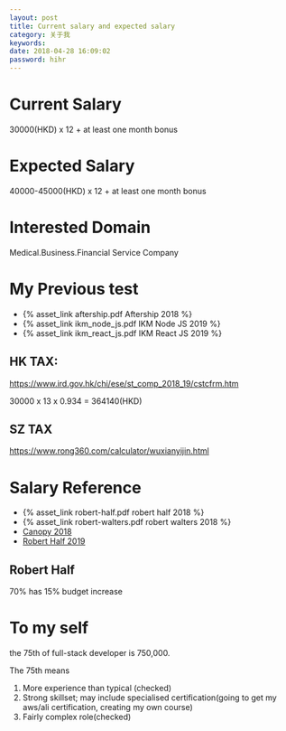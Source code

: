 ```yaml
---
layout: post
title: Current salary and expected salary
category: 关于我
keywords:
date: 2018-04-28 16:09:02
password: hihr
---
```


# Current Salary

30000(HKD) x 12 + at least one month bonus

# Expected Salary

40000-45000(HKD) x 12 + at least one month bonus

# Interested Domain

Medical.Business.Financial Service Company

# My Previous test

- {% asset_link aftership.pdf Aftership 2018 %}
- {% asset_link ikm_node_js.pdf  IKM Node JS 2019 %}
- {% asset_link ikm_react_js.pdf  IKM React JS 2019 %}

## HK TAX:

https://www.ird.gov.hk/chi/ese/st_comp_2018_19/cstcfrm.htm

30000 x 13 x 0.934 = 364140(HKD)

## SZ TAX

https://www.rong360.com/calculator/wuxianyijin.html

# Salary Reference

- {% asset_link robert-half.pdf robert half 2018 %}
- {% asset_link robert-walters.pdf robert walters 2018 %}
- [Canopy 2018](https://www.canopycareers.com/resources/salary-benchmark/software-development-salaries-hongkong-2018)
- [Robert Half 2019](https://www.roberthalf.com.hk/sites/roberthalf.com.hk/files/documents_not_indexed/RH_0319_IAPDF_SG2019_HKG_ENG_SEC.pdf?utm_source=sfmc-transactional&utm_medium=Email&utm_campaign=email&i=2019salaryguide-ongoing)

## Robert Half

70% has 15% budget increase

# To my self
the 75th of full-stack developer is 750,000. 

The 75th means
1. More experience than typical (checked)
2. Strong skillset; may include specialised certification(going to get my aws/ali certification, creating my own course)
3. Fairly complex role(checked)